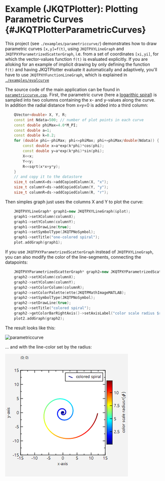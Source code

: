 # Example (JKQTPlotter): Plotting Parametric Curves {#JKQTPlotterParametricCurves}
This project (see `./examples/parametriccurve/`) demonstrates how to draw parametric curves `[x,y]=f(t)`, using `JKQTPXYLineGraph` and `JKQTPXYParametrizedScatterGraph`, i.e. from a set of coordinates `[xi,yi]`, for which the vector-values function `f(t)` is evaluated explicitly.  If you are alloking for an example of implicit drawing by only defining the function `f(t)` and having JKQTPlotter evaluate it automatically and adaptively, you'll have to use `JKQTPXYFunctionLineGraph`, which is explained in [`./examples/evalcurve`](https://github.com/jkriege2/JKQtPlotter/tree/master/examples/evalcurve)

The source code of the main application can be found in  [`parametriccurve.cpp`](https://github.com/jkriege2/JKQtPlotter/tree/master/examples/parametriccurve/parametriccurve.cpp). First, the parametric curve (here a [logarithic spiral](https://en.wikipedia.org/wiki/Logarithmic_spiral)) is sampled into two columns containing the x- and y-values along the curve. In addition the radial distance from x=y=0 is added into a third column:
```.cpp
    QVector<double> X, Y, R;
    const int Ndata=500; // number of plot points in each curve
    const double phiMax=4.0*M_PI;
    const double a=1;
    const double k=0.2;
    for (double phi=-phiMax; phi<=phiMax; phi+=phiMax/double(Ndata)) {
        const double x=a*exp(k*phi)*cos(phi);
        const double y=a*exp(k*phi)*sin(phi);
        X<<x;
        Y<<y;
        R<<sqrt(x*x+y*y);
    }
    // and copy it to the datastore
    size_t columnX=ds->addCopiedColumn(X, "x");
    size_t columnY=ds->addCopiedColumn(Y, "y");
    size_t columnR=ds->addCopiedColumn(R, "r");
```


Then simples graph just uses the columns X and Y to plot the curve:
```.cpp
    JKQTPXYLineGraph* graph1=new JKQTPXYLineGraph(&plot);
    graph1->setXColumn(columnX);
    graph1->setYColumn(columnY);
    graph1->setDrawLine(true);
    graph1->setSymbolType(JKQTPNoSymbol);
    graph1->setTitle("one-colored spiral");
    plot.addGraph(graph1);
```

If you use `JKQTPXYParametrizedScatterGraph` instead of `JKQTPXYLineGraph`, you can also modify the color of the line-segments, connecting the datapoints:
```.cpp
    JKQTPXYParametrizedScatterGraph* graph2=new JKQTPXYParametrizedScatterGraph(&plot2);
    graph2->setXColumn(columnX);
    graph2->setYColumn(columnY);
    graph2->setColorColumn(columnR);
    graph2->setColorPalette(ette(JKQTPMathImageMATLAB);
    graph2->setSymbolType(JKQTPNoSymbol);
    graph2->setDrawLine(true);
    graph2->setTitle("colored spiral");
    graph2->getColorBarRightAxis()->setAxisLabel("color scale radius $r(\\phi)$");
    plot2.addGraph(graph2);
```

The result looks like this:

![parametriccurve](https://raw.githubusercontent.com/jkriege2/JKQtPlotter/master/screenshots/parametriccurve1.png)

... and with the line-color set by the radius:

![parametriccurve](https://raw.githubusercontent.com/jkriege2/JKQtPlotter/master/screenshots/parametriccurve2.png)
